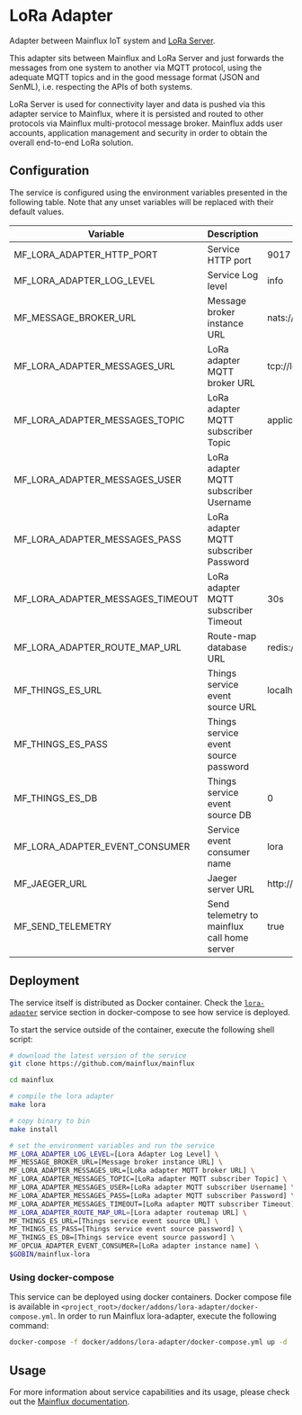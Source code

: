 # LoRa Adapter

Adapter between Mainflux IoT system and [LoRa Server](https://github.com/brocaar/chirpstack-network-server).

This adapter sits between Mainflux and LoRa Server and just forwards the messages from one system to another via MQTT protocol, using the adequate MQTT topics and in the good message format (JSON and SenML), i.e. respecting the APIs of both systems.

LoRa Server is used for connectivity layer and data is pushed via this adapter service to Mainflux, where it is persisted and routed to other protocols via Mainflux multi-protocol message broker. Mainflux adds user accounts, application management and security in order to obtain the overall end-to-end LoRa solution.

## Configuration

The service is configured using the environment variables presented in the
following table. Note that any unset variables will be replaced with their
default values.

| Variable                         | Description                                 | Default                         |
| -------------------------------- | ------------------------------------------- | ------------------------------- |
| MF_LORA_ADAPTER_HTTP_PORT        | Service HTTP port                           | 9017                            |
| MF_LORA_ADAPTER_LOG_LEVEL        | Service Log level                           | info                            |
| MF_MESSAGE_BROKER_URL            | Message broker instance URL                 | nats://localhost:4222           |
| MF_LORA_ADAPTER_MESSAGES_URL     | LoRa adapter MQTT broker URL                | tcp://localhost:1883            |
| MF_LORA_ADAPTER_MESSAGES_TOPIC   | LoRa adapter MQTT subscriber Topic          | application/+/device/+/event/up |
| MF_LORA_ADAPTER_MESSAGES_USER    | LoRa adapter MQTT subscriber Username       |                                 |
| MF_LORA_ADAPTER_MESSAGES_PASS    | LoRa adapter MQTT subscriber Password       |                                 |
| MF_LORA_ADAPTER_MESSAGES_TIMEOUT | LoRa adapter MQTT subscriber Timeout        | 30s                             |
| MF_LORA_ADAPTER_ROUTE_MAP_URL    | Route-map database URL                      | redis://localhost:6379          |
| MF_THINGS_ES_URL                 | Things service event source URL             | localhost:6379                  |
| MF_THINGS_ES_PASS                | Things service event source password        |                                 |
| MF_THINGS_ES_DB                  | Things service event source DB              | 0                               |
| MF_LORA_ADAPTER_EVENT_CONSUMER   | Service event consumer name                 | lora                            |
| MF_JAEGER_URL                    | Jaeger server URL                           | http://jaeger:14268/api/traces  |
| MF_SEND_TELEMETRY                | Send telemetry to mainflux call home server | true                            |

## Deployment

The service itself is distributed as Docker container. Check the [`lora-adapter`](https://github.com/mainflux/mainflux/blob/master/docker/addons/lora-adapter/docker-compose.yml#L23-L37) service section in
docker-compose to see how service is deployed.

To start the service outside of the container, execute the following shell script:

```bash
# download the latest version of the service
git clone https://github.com/mainflux/mainflux

cd mainflux

# compile the lora adapter
make lora

# copy binary to bin
make install

# set the environment variables and run the service
MF_LORA_ADAPTER_LOG_LEVEL=[Lora Adapter Log Level] \
MF_MESSAGE_BROKER_URL=[Message broker instance URL] \
MF_LORA_ADAPTER_MESSAGES_URL=[LoRa adapter MQTT broker URL] \
MF_LORA_ADAPTER_MESSAGES_TOPIC=[LoRa adapter MQTT subscriber Topic] \
MF_LORA_ADAPTER_MESSAGES_USER=[LoRa adapter MQTT subscriber Username] \
MF_LORA_ADAPTER_MESSAGES_PASS=[LoRa adapter MQTT subscriber Password] \
MF_LORA_ADAPTER_MESSAGES_TIMEOUT=[LoRa adapter MQTT subscriber Timeout]
MF_LORA_ADAPTER_ROUTE_MAP_URL=[Lora adapter routemap URL] \
MF_THINGS_ES_URL=[Things service event source URL] \
MF_THINGS_ES_PASS=[Things service event source password] \
MF_THINGS_ES_DB=[Things service event source password] \
MF_OPCUA_ADAPTER_EVENT_CONSUMER=[LoRa adapter instance name] \
$GOBIN/mainflux-lora
```

### Using docker-compose

This service can be deployed using docker containers.
Docker compose file is available in `<project_root>/docker/addons/lora-adapter/docker-compose.yml`. In order to run Mainflux lora-adapter, execute the following command:

```bash
docker-compose -f docker/addons/lora-adapter/docker-compose.yml up -d
```

## Usage

For more information about service capabilities and its usage, please check out
the [Mainflux documentation](https://docs.mainflux.io/lora).
